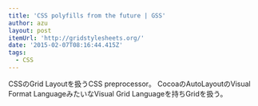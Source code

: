 ```yaml
---
title: 'CSS polyfills from the future | GSS'
author: azu
layout: post
itemUrl: 'http://gridstylesheets.org/'
date: '2015-02-07T08:16:44.415Z'
tags:
  - CSS
---
```

CSSのGrid Layoutを扱うCSS preprocessor。 CocoaのAutoLayoutのVisual Format LanguageみたいなVisual Grid Languageを持ちGridを扱う。
